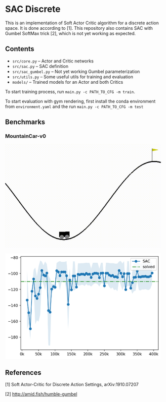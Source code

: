 # SAC Discrete

This is an implementation of Soft Actor Critic algorithm for a discrete action space. It is done according to [1]. This repository also contains SAC with Gumbel SoftMax trick [2], which is not yet working as expected.

## Contents
* `src/core.py` – Actor and Critic networks
* `src/sac.py` – SAC definition
* `src/sac_gumbel.py` – Not yet working Gumbel parameterization
* `src/utils.py` – Some useful utils for training and evaluation
* `models/` – Trained models for an Actor and both Critics

To start training process, run `main.py -c PATH_TO_CFG -m train`.

To start evaluation with gym rendering, first install the conda environment from `environment.yaml` and the run `main.py -c PATH_TO_CFG -m test`
## Benchmarks

### MountainCar-v0

![gif](img/car.gif)

![plot](img/plot_car.png)

## References
[1] Soft Actor-Critic for Discrete Action Settings, 	arXiv:1910.07207

[2] http://amid.fish/humble-gumbel
